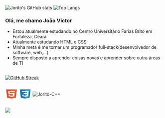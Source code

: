 
![Jorito's GitHub stats](https://github-readme-stats.vercel.app/api?username=joritodev&show_icons=true&theme=tokyonight)
![Top Langs](https://github-readme-stats.vercel.app/api/top-langs/?username=joritodev&layout=compact&theme=tokyonight)


### Olá, me chamo João Victor

- Estou atualmente estudando no Centro Universitário Farias Brito em Fortaleza, Ceará
- Atualmente estudando HTML e CSS
- Minha meta é me tornar um programador full-stack(desenvolvedor de software, web,...)
- Sempre disposto a aprender coisas novas e aprender sobre outra áreas de TI

##

[![GitHub Streak](https://streak-stats.demolab.com/?user=joritodev&theme=tokyonight&background=1a1b27&border=FFF&dates=FFF)](https://git.io/streak-stats)

##

<div style="display: inline_block">
  <img align="center" alt="Jorito-HTML" height="30" width="40" src="https://raw.githubusercontent.com/devicons/devicon/master/icons/html5/html5-original.svg">
  <img align="center" alt="Jorito-CSS" height="30" width="40" src="https://raw.githubusercontent.com/devicons/devicon/master/icons/css3/css3-original.svg">
  <img align="center" alt="Jorito-C++" height="36" width="36" src="https://img.icons8.com/fluency/256/c-plus-plus-logo.png">
</div>

##

<div style="display: inline_block">
<a href="https://www.linkedin.com/in/joaovcmontenegro/" target="_blank" rel="external"><img src="https://img.shields.io/badge/LinkedIn-0077B5?style=for-the-badge&logo=linkedin&logoColor=white"></a>
</div>
